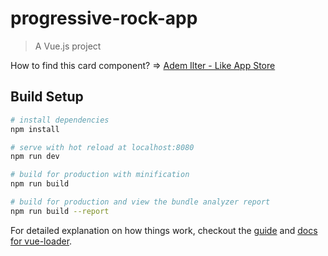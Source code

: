 # progressive-rock-app

> A Vue.js project

How to find this card component? => [Adem Ilter - Like App Store](https://github.com/ademilter/like-app-store/)

## Build Setup

``` bash
# install dependencies
npm install

# serve with hot reload at localhost:8080
npm run dev

# build for production with minification
npm run build

# build for production and view the bundle analyzer report
npm run build --report
```

For detailed explanation on how things work, checkout the [guide](http://vuejs-templates.github.io/webpack/) and [docs for vue-loader](http://vuejs.github.io/vue-loader).
